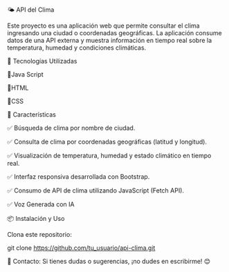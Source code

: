🌤 API del Clima

Este proyecto es una aplicación web que permite consultar el clima ingresando una ciudad o coordenadas geográficas. La aplicación consume datos de una API externa y muestra información en tiempo real sobre la temperatura, humedad y condiciones climáticas.

🚀 Tecnologías Utilizadas

🔹Java Script

🔹HTML

🔹CSS

📌 Características

✅ Búsqueda de clima por nombre de ciudad.

✅ Consulta de clima por coordenadas geográficas (latitud y longitud).

✅ Visualización de temperatura, humedad y estado climático en tiempo real.

✅ Interfaz responsiva desarrollada con Bootstrap.

✅ Consumo de API de clima utilizando JavaScript (Fetch API).

✅ Voz Generada con IA

📦 Instalación y Uso

Clona este repositorio:

git clone https://github.com/tu_usuario/api-clima.git




📩 Contacto: Si tienes dudas o sugerencias, ¡no dudes en escribirme! 😊
